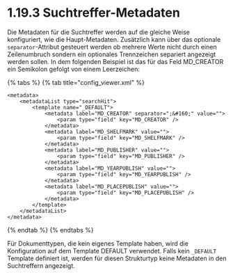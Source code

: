 # 1.19.3 Suchtreffer-Metadaten

Die Metadaten für die Suchtreffer werden auf die gleiche Weise konfiguriert, wie die Haupt-Metadaten. Zusätzlich kann über das optionale `separator`-Attribut gesteuert werden ob mehrere Werte nicht durch einen Zeilenumbruch sondern ein optionales Trennzeichen separiert angezeigt werden sollen. In dem folgenden Beispiel ist das für das Feld MD\_CREATOR ein Semikolon gefolgt von einem Leerzeichen:

{% tabs %}
{% tab title="config_viewer.xml" %}
```markup
<metadata>
    <metadataList type="searchHit">
        <template name="_DEFAULT">
            <metadata label="MD_CREATOR" separator=";&#160;" value="">
                <param type="field" key="MD_CREATOR" />
            </metadata>
            <metadata label="MD_SHELFMARK" value="">
                <param type="field" key="MD_SHELFMARK" />
            </metadata>
            <metadata label="MD_PUBLISHER" value="">
                <param type="field" key="MD_PUBLISHER" />
            </metadata>
            <metadata label="MD_YEARPUBLISH" value="">
                <param type="field" key="MD_YEARPUBLISH" />
            </metadata>
            <metadata label="MD_PLACEPUBLISH" value="">
                <param type="field" key="MD_PLACEPUBLISH" />
            </metadata>
        </template>
    </metadataList>
</metadata>
```
{% endtab %}
{% endtabs %}

Für Dokumenttypen, die kein eigenes Template haben, wird die Konfiguration auf dem Template DEFAULT verwendet. Falls kein `_DEFAULT` Template definiert ist, werden für diesen Strukturtyp keine Metadaten in den Suchtreffern angezeigt.
